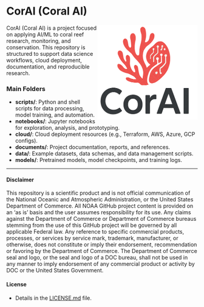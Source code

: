 # CorAI (Coral AI)

<a href="https://michaelakridge-noaa.github.io/CorAI/" target="_blank"><img src="./documents/images/v2.png" align="right" alt="logo" height="250"/></a>

CorAI (Coral AI) is a project focused on applying AI/ML to coral reef research, monitoring, and conservation. This repository is structured to support data science workflows, cloud deployment, documentation, and reproducible research.

### Main Folders
- **scripts/**: Python and shell scripts for data processing, model training, and automation.
- **notebooks/**: Jupyter notebooks for exploration, analysis, and prototyping.
- **cloud/**: Cloud deployment resources (e.g., Terraform, AWS, Azure, GCP configs).
- **documents/**: Project documentation, reports, and references.
- **data/**: Example datasets, data schemas, and data management scripts.
- **models/**: Pretrained models, model checkpoints, and training logs.

----------
#### Disclaimer
This repository is a scientific product and is not official communication of the National Oceanic and Atmospheric Administration, or the United States Department of Commerce. All NOAA GitHub project content is provided on an ‘as is’ basis and the user assumes responsibility for its use. Any claims against the Department of Commerce or Department of Commerce bureaus stemming from the use of this GitHub project will be governed by all applicable Federal law. Any reference to specific commercial products, processes, or services by service mark, trademark, manufacturer, or otherwise, does not constitute or imply their endorsement, recommendation or favoring by the Department of Commerce. The Department of Commerce seal and logo, or the seal and logo of a DOC bureau, shall not be used in any manner to imply endorsement of any commercial product or activity by DOC or the United States Government.

#### License
- Details in the [LICENSE.md](./LICENSE.md) file.
